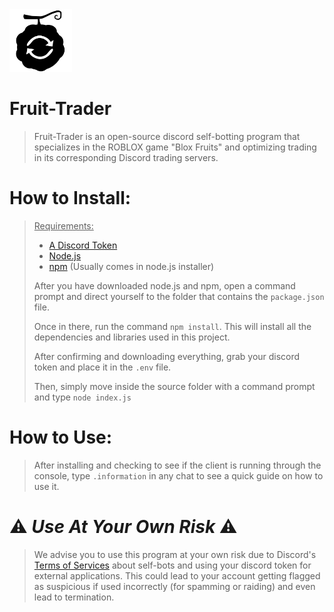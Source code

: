 <img src="https://raw.githubusercontent.com/ehrm-a/Fruit-Trader/330d2da70052ba4691e17f738f5b0c83743e9a00/source/images/icon.svg" width="100px">

# Fruit-Trader

> Fruit-Trader is an open-source discord self-botting program that specializes in the ROBLOX game "Blox Fruits" and optimizing trading in its corresponding Discord trading servers.

# How to Install:

> <u>Requirements:</u>
>
> - [A Discord Token](https://www.youtube.com/watch?v=YEgFvgg7ZPI)
> - [Node.js](https://nodejs.org/en/learn/getting-started/how-to-install-nodejs)
> - [npm](https://docs.npmjs.com/downloading-and-installing-node-js-and-npm) (Usually comes in node.js installer)
>
> After you have downloaded node.js and npm, open a command prompt and direct yourself to the folder that contains the `package.json` file.
>
> Once in there, run the command `npm install`. This will install all the dependencies and libraries used in this project.
>
> After confirming and downloading everything, grab your discord token and place it in the `.env` file.
>
> Then, simply move inside the source folder with a command prompt and type `node index.js`

# How to Use:

> After installing and checking to see if the client is running through the console, type `.information` in any chat to see a quick guide on how to use it.

# ⚠ _Use At Your Own Risk_ ⚠

> We advise you to use this program at your own risk due to Discord's [Terms of Services](https://support.discord.com/hc/en-us/articles/115002192352-Automated-User-Accounts-Self-Bots) about self-bots and using your discord token for external applications. This could lead to your account getting flagged as suspicious if used incorrectly (for spamming or raiding) and even lead to termination.
